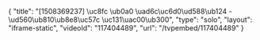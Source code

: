 {
    "title": "[1508369237] \uc8fc \ub0a0 \uad6c\uc6d0\ud588\ub124 - \ud560\ub810\ub8e8\uc57c \uc131\uac00\ub300",
    "type": "solo",
    "layout": "iframe-static",
    "videoId": "117404489",
    "url": "\/tvpembed\/117404489"
}